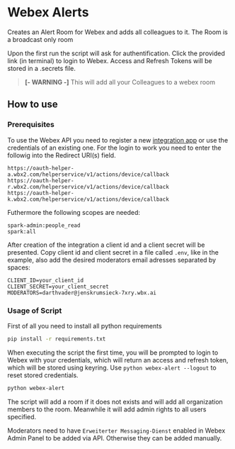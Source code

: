 # Webex Alerts
Creates an Alert Room for Webex and adds all colleagues to it. The Room is a broadcast only room 

Upon the first run the script will ask for authentification. Click the provided link (in terminal) to login to Webex. Access and Refresh Tokens will be stored in a .secrets file. 

> **[- WARNING -]** This will add all your Colleagues to a webex room

## How to use
### Prerequisites
To use the Webex API you need to register a new [integration app](https://developer.webex.com/my-apps/new/integration) or use the credentials of an existing one.
For the login to work you need to enter the followig into the Redirect URI(s) field.
```
https://oauth-helper-a.wbx2.com/helperservice/v1/actions/device/callback
https://oauth-helper-r.wbx2.com/helperservice/v1/actions/device/callback
https://oauth-helper-k.wbx2.com/helperservice/v1/actions/device/callback
```
Futhermore the following scopes are needed:
```
spark-admin:people_read
spark:all
```

After creation of the integration a client id and a client secret will be presented. Copy client id and client secret in a file called `.env`, like in the example, also add the desired moderators email adresses separated by spaces:
```env
CLIENT_ID=your_client_id
CLIENT_SECRET=your_client_secret
MODERATORS=darthvader@jenskrumsieck-7xry.wbx.ai
```
### Usage of Script
First of all you need to install all python requirements
``` bash
pip install -r requirements.txt
```
When executing the script the first time, you will be prompted to login to Webex with your credentials, which will return an access and refresh token, which will be stored using keyring. Use `python webex-alert --logout` to reset stored credentials.
``` bash
python webex-alert
```
The script will add a room if it does not exists and will add all organization members to the room. Meanwhile it will add admin rights to all users specified.

Moderators need to have `Erweiterter Messaging-Dienst` enabled in Webex Admin Panel to be added via API. Otherwise they can be added manually.